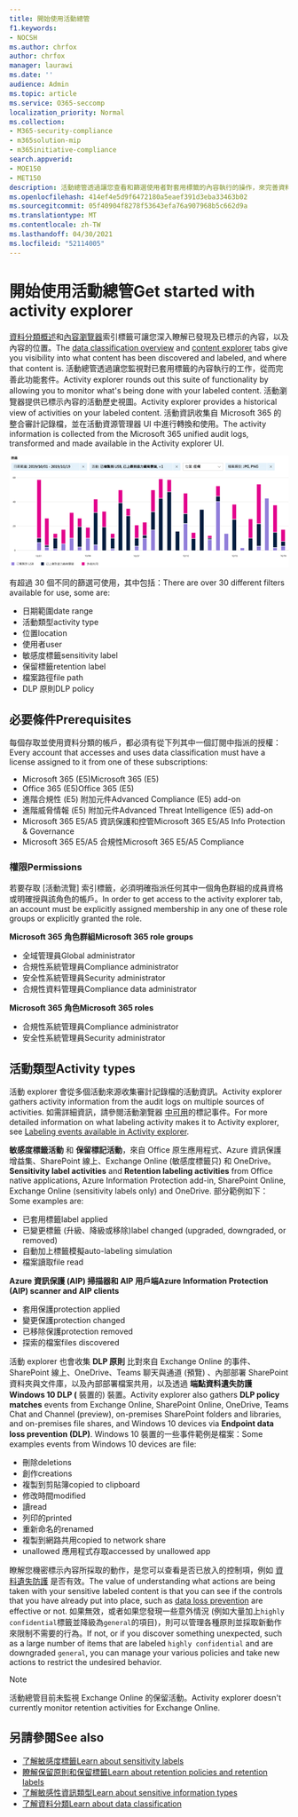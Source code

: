 ```yaml
---
title: 開始使用活動總管
f1.keywords:
- NOCSH
ms.author: chrfox
author: chrfox
manager: laurawi
ms.date: ''
audience: Admin
ms.topic: article
ms.service: O365-seccomp
localization_priority: Normal
ms.collection:
- M365-security-compliance
- m365solution-mip
- m365initiative-compliance
search.appverid:
- MOE150
- MET150
description: 活動總管透過讓您查看和篩選使用者對套用標籤的內容執行的操作，來完善資料分類功能。
ms.openlocfilehash: 414ef4e5d9f6472180a5eaef391d3eba33463b02
ms.sourcegitcommit: 05f40904f8278f53643efa76a907968b5c662d9a
ms.translationtype: MT
ms.contentlocale: zh-TW
ms.lasthandoff: 04/30/2021
ms.locfileid: "52114005"
---
```

# <a name="get-started-with-activity-explorer"></a><span data-ttu-id="7da03-103">開始使用活動總管</span><span class="sxs-lookup"><span data-stu-id="7da03-103">Get started with activity explorer</span></span>

<span data-ttu-id="7da03-104">[資料分類概述](data-classification-overview.md)和[內容瀏覽器](data-classification-content-explorer.md)索引標籤可讓您深入瞭解已發現及已標示的內容，以及內容的位置。</span><span class="sxs-lookup"><span data-stu-id="7da03-104">The [data classification overview](data-classification-overview.md) and [content explorer](data-classification-content-explorer.md) tabs give you visibility into what content has been discovered and labeled, and where that content is.</span></span> <span data-ttu-id="7da03-105">活動總管透過讓您監視對已套用標籤的內容執行的工作，從而完善此功能套件。</span><span class="sxs-lookup"><span data-stu-id="7da03-105">Activity explorer rounds out this suite of functionality by allowing you to monitor what's being done with your labeled content.</span></span> <span data-ttu-id="7da03-106">活動瀏覽器提供已標示內容的活動歷史視圖。</span><span class="sxs-lookup"><span data-stu-id="7da03-106">Activity explorer provides a historical view of activities on your labeled content.</span></span> <span data-ttu-id="7da03-107">活動資訊收集自 Microsoft 365 的整合審計記錄檔，並在活動資源管理器 UI 中進行轉換和使用。</span><span class="sxs-lookup"><span data-stu-id="7da03-107">The activity information is collected from the Microsoft 365 unified audit logs, transformed and made available in the Activity explorer UI.</span></span> 

![預留位置螢幕擷取畫面概觀活動總管](../media/data-classification-activity-explorer-1.png)

<span data-ttu-id="7da03-109">有超過 30 個不同的篩選可使用，其中包括：</span><span class="sxs-lookup"><span data-stu-id="7da03-109">There are over 30 different filters available for use, some are:</span></span>

- <span data-ttu-id="7da03-110">日期範圍</span><span class="sxs-lookup"><span data-stu-id="7da03-110">date range</span></span>
- <span data-ttu-id="7da03-111">活動類型</span><span class="sxs-lookup"><span data-stu-id="7da03-111">activity type</span></span>
- <span data-ttu-id="7da03-112">位置</span><span class="sxs-lookup"><span data-stu-id="7da03-112">location</span></span>
- <span data-ttu-id="7da03-113">使用者</span><span class="sxs-lookup"><span data-stu-id="7da03-113">user</span></span>
- <span data-ttu-id="7da03-114">敏感度標籤</span><span class="sxs-lookup"><span data-stu-id="7da03-114">sensitivity label</span></span>
- <span data-ttu-id="7da03-115">保留標籤</span><span class="sxs-lookup"><span data-stu-id="7da03-115">retention label</span></span>
- <span data-ttu-id="7da03-116">檔案路徑</span><span class="sxs-lookup"><span data-stu-id="7da03-116">file path</span></span>
- <span data-ttu-id="7da03-117">DLP 原則</span><span class="sxs-lookup"><span data-stu-id="7da03-117">DLP policy</span></span>



## <a name="prerequisites"></a><span data-ttu-id="7da03-118">必要條件</span><span class="sxs-lookup"><span data-stu-id="7da03-118">Prerequisites</span></span>

<span data-ttu-id="7da03-119">每個存取並使用資料分類的帳戶，都必須有從下列其中一個訂閱中指派的授權：</span><span class="sxs-lookup"><span data-stu-id="7da03-119">Every account that accesses and uses data classification must have a license assigned to it from one of these subscriptions:</span></span>

- <span data-ttu-id="7da03-120">Microsoft 365 (E5)</span><span class="sxs-lookup"><span data-stu-id="7da03-120">Microsoft 365 (E5)</span></span>
- <span data-ttu-id="7da03-121">Office 365 (E5)</span><span class="sxs-lookup"><span data-stu-id="7da03-121">Office 365 (E5)</span></span>
- <span data-ttu-id="7da03-122">進階合規性 (E5) 附加元件</span><span class="sxs-lookup"><span data-stu-id="7da03-122">Advanced Compliance (E5) add-on</span></span>
- <span data-ttu-id="7da03-123">進階威脅情報 (E5) 附加元件</span><span class="sxs-lookup"><span data-stu-id="7da03-123">Advanced Threat Intelligence (E5) add-on</span></span>
- <span data-ttu-id="7da03-124">Microsoft 365 E5/A5 資訊保護和控管</span><span class="sxs-lookup"><span data-stu-id="7da03-124">Microsoft 365 E5/A5 Info Protection & Governance</span></span>
- <span data-ttu-id="7da03-125">Microsoft 365 E5/A5 合規性</span><span class="sxs-lookup"><span data-stu-id="7da03-125">Microsoft 365 E5/A5 Compliance</span></span>

### <a name="permissions"></a><span data-ttu-id="7da03-126">權限</span><span class="sxs-lookup"><span data-stu-id="7da03-126">Permissions</span></span>

 <span data-ttu-id="7da03-127">若要存取 [活動流覽] 索引標籤，必須明確指派任何其中一個角色群組的成員資格或明確授與該角色的帳戶。</span><span class="sxs-lookup"><span data-stu-id="7da03-127">In order to get access to the activity explorer tab, an account must be explicitly assigned membership in any one of these role groups or explicitly granted the role.</span></span>

<!--
> [!IMPORTANT]
> Access to Activity explorer via the Security reader or Device Management role groups or other has been removed-->

<span data-ttu-id="7da03-128">**Microsoft 365 角色群組**</span><span class="sxs-lookup"><span data-stu-id="7da03-128">**Microsoft 365 role groups**</span></span>

- <span data-ttu-id="7da03-129">全域管理員</span><span class="sxs-lookup"><span data-stu-id="7da03-129">Global administrator</span></span>
- <span data-ttu-id="7da03-130">合規性系統管理員</span><span class="sxs-lookup"><span data-stu-id="7da03-130">Compliance administrator</span></span>
- <span data-ttu-id="7da03-131">安全性系統管理員</span><span class="sxs-lookup"><span data-stu-id="7da03-131">Security administrator</span></span>
- <span data-ttu-id="7da03-132">合規性資料管理員</span><span class="sxs-lookup"><span data-stu-id="7da03-132">Compliance data administrator</span></span>

<span data-ttu-id="7da03-133">**Microsoft 365 角色**</span><span class="sxs-lookup"><span data-stu-id="7da03-133">**Microsoft 365 roles**</span></span>

- <span data-ttu-id="7da03-134">合規性系統管理員</span><span class="sxs-lookup"><span data-stu-id="7da03-134">Compliance administrator</span></span>
- <span data-ttu-id="7da03-135">安全性系統管理員</span><span class="sxs-lookup"><span data-stu-id="7da03-135">Security administrator</span></span>

## <a name="activity-types"></a><span data-ttu-id="7da03-136">活動類型</span><span class="sxs-lookup"><span data-stu-id="7da03-136">Activity types</span></span>

<span data-ttu-id="7da03-137">活動 explorer 會從多個活動來源收集審計記錄檔的活動資訊。</span><span class="sxs-lookup"><span data-stu-id="7da03-137">Activity explorer gathers activity information from the audit logs on multiple sources of activities.</span></span> <span data-ttu-id="7da03-138">如需詳細資訊，請參閱活動瀏覽器 [中可用](data-classification-activity-explorer-available-events.md)的標記事件。</span><span class="sxs-lookup"><span data-stu-id="7da03-138">For more detailed information on what labeling activity makes it to Activity explorer, see [Labeling events available in Activity explorer](data-classification-activity-explorer-available-events.md).</span></span>

<span data-ttu-id="7da03-139">**敏感度標籤活動** 和 **保留標記活動**，來自 Office 原生應用程式、Azure 資訊保護增益集、SharePoint 線上、Exchange Online (敏感度標籤只) 和 OneDrive。</span><span class="sxs-lookup"><span data-stu-id="7da03-139">**Sensitivity label activities** and **Retention labeling activities** from Office native applications, Azure Information Protection add-in, SharePoint Online, Exchange Online (sensitivity labels only) and OneDrive.</span></span> <span data-ttu-id="7da03-140">部分範例如下：</span><span class="sxs-lookup"><span data-stu-id="7da03-140">Some examples are:</span></span>

- <span data-ttu-id="7da03-141">已套用標籤</span><span class="sxs-lookup"><span data-stu-id="7da03-141">label applied</span></span>
- <span data-ttu-id="7da03-142">已變更標籤 (升級、降級或移除)</span><span class="sxs-lookup"><span data-stu-id="7da03-142">label changed (upgraded, downgraded, or removed)</span></span>
- <span data-ttu-id="7da03-143">自動加上標籤模擬</span><span class="sxs-lookup"><span data-stu-id="7da03-143">auto-labeling simulation</span></span>
- <span data-ttu-id="7da03-144">檔案讀取</span><span class="sxs-lookup"><span data-stu-id="7da03-144">file read</span></span> 

<span data-ttu-id="7da03-145">**Azure 資訊保護 (AIP) 掃描器和 AIP 用戶端**</span><span class="sxs-lookup"><span data-stu-id="7da03-145">**Azure Information Protection (AIP) scanner and AIP clients**</span></span>

- <span data-ttu-id="7da03-146">套用保護</span><span class="sxs-lookup"><span data-stu-id="7da03-146">protection applied</span></span>
- <span data-ttu-id="7da03-147">變更保護</span><span class="sxs-lookup"><span data-stu-id="7da03-147">protection changed</span></span>
- <span data-ttu-id="7da03-148">已移除保護</span><span class="sxs-lookup"><span data-stu-id="7da03-148">protection removed</span></span>
- <span data-ttu-id="7da03-149">探索的檔案</span><span class="sxs-lookup"><span data-stu-id="7da03-149">files discovered</span></span> 

<span data-ttu-id="7da03-150">活動 explorer 也會收集 **DLP 原則** 比對來自 Exchange Online 的事件、SharePoint 線上、OneDrive、Teams 聊天與通道 (預覽) 、內部部署 SharePoint 資料夾與文件庫，以及內部部署檔案共用，以及透過 **端點資料遺失防護 Windows 10 DLP (** 裝置的) 裝置。</span><span class="sxs-lookup"><span data-stu-id="7da03-150">Activity explorer also gathers **DLP policy matches** events from Exchange Online, SharePoint Online, OneDrive, Teams Chat and Channel (preview), on-premises SharePoint folders and libraries, and on-premises file shares, and Windows 10 devices via **Endpoint data loss prevention (DLP)**.</span></span> <span data-ttu-id="7da03-151">Windows 10 裝置的一些事件範例是檔案：</span><span class="sxs-lookup"><span data-stu-id="7da03-151">Some examples events from Windows 10 devices are file:</span></span>

- <span data-ttu-id="7da03-152">刪除</span><span class="sxs-lookup"><span data-stu-id="7da03-152">deletions</span></span>
- <span data-ttu-id="7da03-153">創作</span><span class="sxs-lookup"><span data-stu-id="7da03-153">creations</span></span>
- <span data-ttu-id="7da03-154">複製到剪貼簿</span><span class="sxs-lookup"><span data-stu-id="7da03-154">copied to clipboard</span></span>
- <span data-ttu-id="7da03-155">修改時間</span><span class="sxs-lookup"><span data-stu-id="7da03-155">modified</span></span>
- <span data-ttu-id="7da03-156">讀</span><span class="sxs-lookup"><span data-stu-id="7da03-156">read</span></span>
- <span data-ttu-id="7da03-157">列印的</span><span class="sxs-lookup"><span data-stu-id="7da03-157">printed</span></span>
- <span data-ttu-id="7da03-158">重新命名的</span><span class="sxs-lookup"><span data-stu-id="7da03-158">renamed</span></span>
- <span data-ttu-id="7da03-159">複製到網路共用</span><span class="sxs-lookup"><span data-stu-id="7da03-159">copied to network share</span></span>
- <span data-ttu-id="7da03-160">unallowed 應用程式存取</span><span class="sxs-lookup"><span data-stu-id="7da03-160">accessed by unallowed app</span></span> 

<span data-ttu-id="7da03-161">瞭解您機密標示內容所採取的動作，是您可以查看是否已放入的控制項，例如 [資料遺失防護](dlp-learn-about-dlp.md) 是否有效。</span><span class="sxs-lookup"><span data-stu-id="7da03-161">The value of understanding what actions are being taken with your sensitive labeled content is that you can see if the controls that you have already put into place, such as [data loss prevention](dlp-learn-about-dlp.md) are effective or not.</span></span> <span data-ttu-id="7da03-162">如果無效，或者如果您發現一些意外情況 (例如大量加上`highly confidential`標籤並降級為`general`的項目)，則可以管理各種原則並採取新動作來限制不需要的行為。</span><span class="sxs-lookup"><span data-stu-id="7da03-162">If not, or if you discover something unexpected, such as a large number of items that are labeled `highly confidential` and are downgraded `general`, you can manage your various policies and take new actions to restrict the undesired behavior.</span></span>

> [!NOTE]
> <span data-ttu-id="7da03-163">活動總管目前未監視 Exchange Online 的保留活動。</span><span class="sxs-lookup"><span data-stu-id="7da03-163">Activity explorer doesn't currently monitor retention activities for Exchange Online.</span></span>

## <a name="see-also"></a><span data-ttu-id="7da03-164">另請參閱</span><span class="sxs-lookup"><span data-stu-id="7da03-164">See also</span></span>

- [<span data-ttu-id="7da03-165">了解敏感度標籤</span><span class="sxs-lookup"><span data-stu-id="7da03-165">Learn about sensitivity labels</span></span>](sensitivity-labels.md)
- [<span data-ttu-id="7da03-166">瞭解保留原則和保留標籤</span><span class="sxs-lookup"><span data-stu-id="7da03-166">Learn about retention policies and retention labels</span></span>](retention.md)
- [<span data-ttu-id="7da03-167">了解敏感性資訊類型</span><span class="sxs-lookup"><span data-stu-id="7da03-167">Learn about sensitive information types</span></span>](sensitive-information-type-learn-about.md)
- [<span data-ttu-id="7da03-168">了解資料分類</span><span class="sxs-lookup"><span data-stu-id="7da03-168">Learn about data classification</span></span>](data-classification-overview.md)
